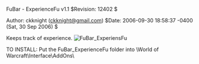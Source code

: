 FuBar - ExperienceFu v1.1 $Revision: 12402 $

Author: ckknight (ckknight@gmail.com)
$Date: 2006-09-30 18:58:37 -0400 (Sat, 30 Sep 2006) $

Keeps track of experience. ![FuBar_ExperiensFu](https://github.com/user-attachments/assets/bcd43c0e-3b11-40a4-aa88-2b05f3f05802)


TO INSTALL: Put the FuBar_ExperienceFu folder into
	\World of Warcraft\Interface\AddOns\

